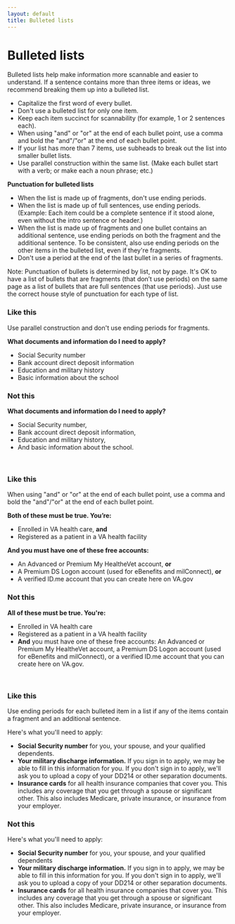```yaml
---
layout: default
title: Bulleted lists
---
```


# Bulleted lists

Bulleted lists help make information more scannable and easier to understand.  If a sentence contains more than three items or ideas, we recommend breaking them up into a bulleted list.

- Capitalize the first word of every bullet.
- Don't use a bulleted list for only one item.
- Keep each item succinct for scannability (for example, 1 or 2 sentences each).  
- When using "and" or "or" at the end of each bullet point, use a comma and bold the "and"/"or" at the end of each bullet point. 
- If your list has more than 7 items, use subheads to break out the list into smaller bullet lists.
- Use parallel construction within the same list. (Make each bullet start with a verb; or make each a noun phrase; etc.)


__Punctuation for bulleted lists__
- When the list is made up of fragments, don't use ending periods.
- When the list is made up of full sentences, use ending periods. (Example: Each item could be a complete sentence if it stood alone, even without the intro sentence or header.)
- When the list is made up of fragments and one bullet contains an additional sentence, use ending periods on both the fragment and the additional sentence. To be consistent, also use ending periods on the other items in the bulleted list, even if they're fragments.
- Don't use a period at the end of the last bullet in a series of fragments.

Note: Punctuation of bullets is determined by list, not by page. It's OK to have a list of bullets that are fragments (that don’t use periods) on the same page as a list of bullets that are full sentences (that use periods). Just use the correct house style of punctuation for each type of list.
<br />





<div class="do-dont">
<div class="do-dont__do">
<h3 class="do-dont__heading">Like this</h3>
<div class="do-dont__content" markdown="1"> 
  
 Use parallel construction and don't use ending periods for fragments.
  
__What documents and information do I need to apply?__

- Social Security number
- Bank account direct deposit information
- Education and military history
- Basic information about the school

</div>
</div>

<div class="do-dont__dont">
<h3 class="do-dont__heading">Not this</h3>
<div class="do-dont__content" markdown="1">

__What documents and information do I need to apply?__

- Social Security number,
- Bank account direct deposit information,
- Education and military history,
- And basic information about the school.

</div>
</div>
</div>



<br />



<div class="do-dont">
<div class="do-dont__do">
<h3 class="do-dont__heading">Like this</h3>
<div class="do-dont__content" markdown="1">

When using "and" or "or" at the end of each bullet point, use a comma and bold the "and"/"or" at the end of each bullet point. 
  
__Both of these must be true. You’re:__
- Enrolled in VA health care, __and__
- Registered as a patient in a VA health facility


__And you must have one of these free accounts:__
- An Advanced or Premium My HealtheVet account, __or__
- A Premium DS Logon account (used for eBenefits and milConnect), __or__
- A verified ID.me account that you can create here on VA.gov

</div>
</div>

<div class="do-dont__dont">
<h3 class="do-dont__heading">Not this</h3>
<div class="do-dont__content" markdown="1">
 
__All of these must be true. You're:__ 

- Enrolled in VA health care
- Registered as a patient in a VA health facility
- __And__ you must have one of these free accounts: An Advanced or Premium My HealtheVet account, a Premium DS Logon account (used for eBenefits and milConnect), or a verified ID.me account that you can create here on VA.gov.

</div>
</div>

</div>

<br />



<div class="do-dont">
<div class="do-dont__do">
<h3 class="do-dont__heading">Like this</h3>
<div class="do-dont__content" markdown="1">

Use ending periods for each bulleted item in a list if any of the items contain a fragment and an additional sentence. 
  
Here's what you'll need to apply:
- **Social Security number** for you, your spouse, and your qualified dependents. 
- **Your military discharge information.** If you sign in to apply, we may be able to fill in this information for you. If you don't sign in to apply, we'll ask you to upload a copy of your DD214 or other separation documents.
- **Insurance cards** for all health insurance companies that cover you. This includes any coverage that you get through a spouse or significant other. This also includes Medicare, private insurance, or insurance from your employer.

</div>
</div>

<div class="do-dont__dont">
<h3 class="do-dont__heading">Not this</h3>
<div class="do-dont__content" markdown="1">
 
Here's what you'll need to apply:

- **Social Security number** for you, your spouse, and your qualified dependents
- **Your military discharge information.** If you sign in to apply, we may be able to fill in this information for you. If you don't sign in to apply, we'll ask you to upload a copy of your DD214 or other separation documents.
- **Insurance cards** for all health insurance companies that cover you. This includes any coverage that you get through a spouse or significant other. This also includes Medicare, private insurance, or insurance from your employer.

</div>
</div>

</div>

